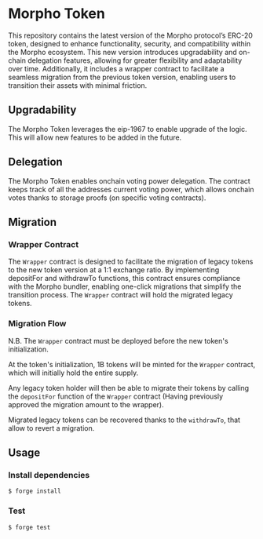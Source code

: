 # Morpho Token

This repository contains the latest version of the Morpho protocol’s ERC-20 token, designed to enhance functionality, security, and compatibility within the Morpho ecosystem. This new version introduces upgradability and on-chain delegation features, allowing for greater flexibility and adaptability over time. Additionally, it includes a wrapper contract to facilitate a seamless migration from the previous token version, enabling users to transition their assets with minimal friction.

## Upgradability

The Morpho Token leverages the eip-1967 to enable upgrade of the logic. This will allow new features to be added in the future.

## Delegation

The Morpho Token enables onchain voting power delegation. The contract keeps track of all the addresses current voting power, which allows onchain votes thanks to storage proofs (on specific voting contracts).

## Migration

### Wrapper Contract

The `Wrapper` contract is designed to facilitate the migration of legacy tokens to the new token version at a 1:1 exchange ratio. By implementing depositFor and withdrawTo functions, this contract ensures compliance with the Morpho bundler, enabling one-click migrations that simplify the transition process.
The `Wrapper` contract will hold the migrated legacy tokens.

### Migration Flow

N.B. The `Wrapper` contract must be deployed before the new token's initialization.

At the token's initialization, 1B tokens will be minted for the `Wrapper` contract, which will initially hold the entire supply.

Any legacy token holder will then be able to migrate their tokens by calling the `depositFor` function of the `Wrapper` contract (Having previously approved the migration amount to the wrapper).

Migrated legacy tokens can be recovered thanks to the `withdrawTo`, that allow to revert a migration.

## Usage

### Install dependencies

```shell
$ forge install
```

### Test

```shell
$ forge test
```
